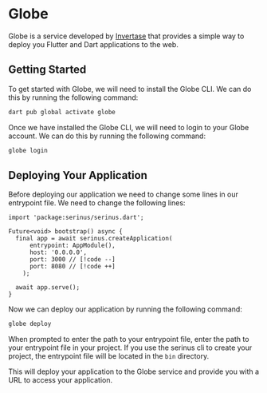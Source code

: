 # Globe

Globe is a service developed by [Invertase](https://invertase.io) that provides a simple way to deploy you Flutter and Dart applications to the web.

## Getting Started

To get started with Globe, we will need to install the Globe CLI. We can do this by running the following command:

```bash
dart pub global activate globe
```

Once we have installed the Globe CLI, we will need to login to your Globe account. We can do this by running the following command:

```bash
globe login
```

## Deploying Your Application

Before deploying our application we need to change some lines in our entrypoint file. We need to change the following lines:

```dart{6}
import 'package:serinus/serinus.dart';

Future<void> bootstrap() async {
  final app = await serinus.createApplication(
      entrypoint: AppModule(), 
      host: '0.0.0.0', 
      port: 3000 // [!code --]
      port: 8080 // [!code ++]
    ); 
      
  await app.serve();
}
```

Now we can deploy our application by running the following command:

```bash
globe deploy
```

When prompted to enter the path to your entrypoint file, enter the path to your entrypoint file in your project. If you use the serinus cli to create your project, the entrypoint file will be located in the `bin` directory.

This will deploy your application to the Globe service and provide you with a URL to access your application.